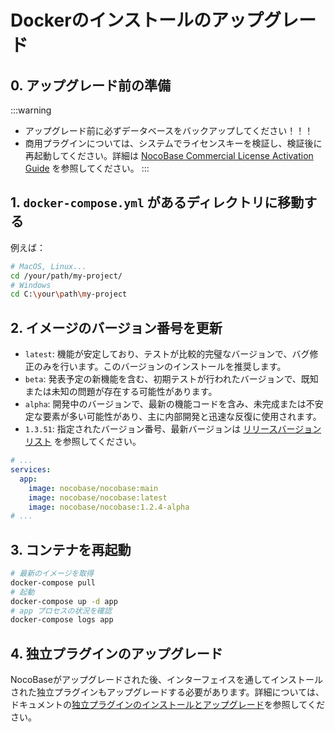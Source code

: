 # Dockerのインストールのアップグレード

## 0. アップグレード前の準備

:::warning
- アップグレード前に必ずデータベースをバックアップしてください！！！
- 商用プラグインについては、システムでライセンスキーを検証し、検証後に再起動してください。詳細は [NocoBase Commercial License Activation Guide](https://www.nocobase.com/ja/blog/nocobase-commercial-license-activation-guide) を参照してください。
:::

## 1. `docker-compose.yml` があるディレクトリに移動する

例えば：

```bash
# MacOS, Linux...
cd /your/path/my-project/
# Windows
cd C:\your\path\my-project
```

## 2. イメージのバージョン番号を更新

- `latest`: 機能が安定しており、テストが比較的完璧なバージョンで、バグ修正のみを行います。このバージョンのインストールを推奨します。
- `beta`: 発表予定の新機能を含む、初期テストが行われたバージョンで、既知または未知の問題が存在する可能性があります。
- `alpha`: 開発中のバージョンで、最新の機能コードを含み、未完成または不安定な要素が多い可能性があり、主に内部開発と迅速な反復に使用されます。
- `1.3.51`: 指定されたバージョン番号、最新バージョンは [リリースバージョンリスト](https://hub.docker.com/r/nocobase/nocobase/tags) を参照してください。

```yml
# ...
services:
  app:
    image: nocobase/nocobase:main
    image: nocobase/nocobase:latest
    image: nocobase/nocobase:1.2.4-alpha
# ...
```

## 3. コンテナを再起動

```bash
# 最新のイメージを取得
docker-compose pull
# 起動
docker-compose up -d app
# app プロセスの状況を確認
docker-compose logs app
```

## 4. 独立プラグインのアップグレード

NocoBaseがアップグレードされた後、インターフェイスを通してインストールされた独立プラグインもアップグレードする必要があります。詳細については、ドキュメントの[独立プラグインのインストールとアップグレード](/welcome/getting-started/plugin)を参照してください。

